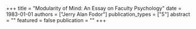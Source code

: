 +++
title = "Modularity of Mind: An Essay on Faculty Psychology"
date = 1983-01-01
authors = ["Jerry Alan Fodor"]
publication_types = ["5"]
abstract = ""
featured = false
publication = ""
+++

